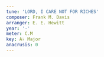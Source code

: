 ```yaml
---
tune: 'LORD, I CARE NOT FOR RICHES'
composer: Frank M. Davis
arranger: E. E. Hewitt
year: '-'
meter: C.M
key: A♭ Major
anacrusis: 0
---
```

